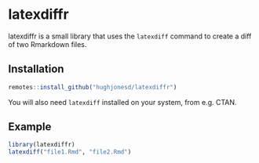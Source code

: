 # latexdiffr

latexdiffr is a small library that uses the `latexdiff` command
to create a diff of two Rmarkdown files.

## Installation

``` r
remotes::install_github("hughjonesd/latexdiffr")
```

You will also need `latexdiff` installed on your system, from e.g. CTAN.

## Example


``` r
library(latexdiffr)
latexdiff("file1.Rmd", "file2.Rmd")

```

